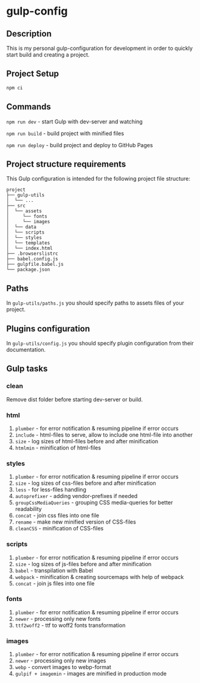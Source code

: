 # gulp-config

## Description

This is my personal gulp-configuration for development in order to quickly start build and creating a project.

## Project Setup

```sh
npm ci
```

## Commands

``npm run dev`` - start Gulp with dev-server and watching

``npm run build`` - build project with minified files

``npm run deploy`` - build project and deploy to GitHub Pages

## Project structure requirements
This Gulp configuration is intended for the following project file structure:

```
project
├── gulp-utils
│  └── ...
├── src
│  └── assets
│     └── fonts
│     └── images
│  └── data
│  └── scripts
│  └── styles
│  └── templates
│  └── index.html
├── .browserslistrc
├── babel.config.js
├── gulpfile.babel.js
└── package.json
```

## Paths
In `gulp-utils/paths.js` you should specify paths to assets files of your project.

## Plugins configuration
In `gulp-utils/config.js` you should specify plugin configuration from their documentation.


## Gulp tasks
### clean
Remove dist folder before starting dev-server or build.

### html
1. `plumber` - for error notification & resuming pipeline if error occurs
2. `include` - html-files to serve, allow to include one html-file into another
3. `size` - log sizes of html-files before and after minification
4. `htmlmin` - minification of html-files

### styles
1. `plumber` - for error notification & resuming pipeline if error occurs
2. `size` - log sizes of css-files before and after minification
3. `less` - for less-files handling
4. `autoprefixer` - adding vendor-prefixes if needed
5. `groupCssMediaQueries` - grouping CSS media-queries for better readability
6. `concat` - join css files into one file
7. `rename` - make new minified version of CSS-files
8. `cleanCSS` - minification of CSS-files

### scripts
1. `plumber` - for error notification & resuming pipeline if error occurs
2. `size` - log sizes of js-files before and after minification
3. `babel` - transpilation with Babel
4. `webpack` - minification & creating sourcemaps with help of webpack
5. `concat` - join js files into one file

### fonts
1. `plumber` - for error notification & resuming pipeline if error occurs
2. `newer` - processing only new fonts
3. `ttf2woff2` - ttf to woff2 fonts transformation

### images
1. `plumber` - for error notification & resuming pipeline if error occurs
2. `newer` - processing only new images
3. `webp` - convert images to webp-format
4. `gulpif + imagemin` - images are minified in production mode
